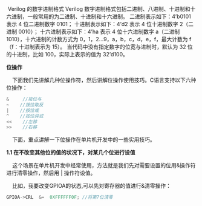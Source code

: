  Verilog 的数字进制格式
Verilog 数字进制格式包括二进制、八进制、十进制和十六进制，一般常用的为二进制、十进制和十六进制。
二进制表示如下：4’b0101 表示 4 位二进制数字 0101；
十进制表示如下：4’d2 表示 4 位十进制数字 2（二进制 0010）；
十六进制表示如下：4’ha 表示 4 位十六进制数字 a（二进制 1010），十六进制的计数方式为 0，1，2…9，a，b，c，d，e，f，最大计数为 f（f：十进制表示为 15）。
当代码中没有指定数字的位宽与进制时，默认为 32 位的十进制，比如 100，实际上表示的值为 32’d100。

**位操作**

    下面我们先讲解几种位操作符，然后讲解位操作使用技巧。C语言支持以下六种位操作：

```c
&     //按位与
~    //按位取反
|    //按位或
^    //按位异或
<<    //左移
>>    //右移
```

    下面，重点讲解一下位操作在单片机开发中的一些实用技巧。

**1.1 在不改变其他位的值的状况下，对某几个位进行设值**

    这个场景在单片机开发中经常使用，方法就是我们先对需要设置的位用&操作符进行清零操作，然后用 | 操作符设值。  

    比如，我要改变GPIOA的状态,可以先对寄存器的值进行&清零操作：

```c
GPIOA->CRL  &=  0XFFFFFF0F; //将第7位清零
```
